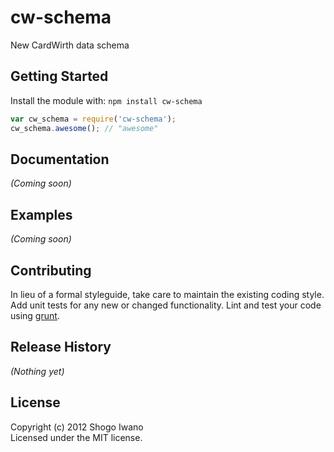 # cw-schema

New CardWirth data schema

## Getting Started
Install the module with: `npm install cw-schema`

```javascript
var cw_schema = require('cw-schema');
cw_schema.awesome(); // "awesome"
```

## Documentation
_(Coming soon)_

## Examples
_(Coming soon)_

## Contributing
In lieu of a formal styleguide, take care to maintain the existing coding style. Add unit tests for any new or changed functionality. Lint and test your code using [grunt](http://gruntjs.com/).

## Release History
_(Nothing yet)_

## License
Copyright (c) 2012 Shogo Iwano  
Licensed under the MIT license.
